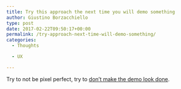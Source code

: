 ```yaml
---
title: Try this approach the next time you will demo something
author: Giustino Borzacchiello
type: post
date: 2017-02-22T09:50:17+00:00
permalink: /try-approach-next-time-will-demo-something/
categories:
  - Thoughts

  - UX

---
```

Try to not be pixel perfect, try to [don&#8217;t make the demo look done][1].

 [1]: http://headrush.typepad.com/creating_passionate_users/2006/12/dont_make_the_d.html